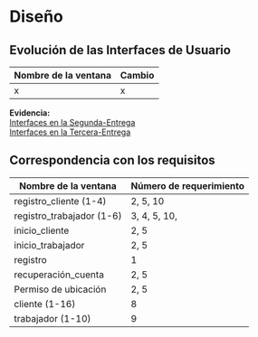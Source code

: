 
<h1>Diseño</h1>


## Evolución de las Interfaces de Usuario

| Nombre de la ventana | Cambio |
|--|--|
| x | x |

**Evidencia:** 
<br><a href="https://www.figma.com/file/dKpr0w4UBgbIhd1HJx5kLn/Bosquejos-de-interfaces-(WorkFlash)?type=design&node-id=54702%3A25212&mode=design&t=HFZIp5n8WLzdbYrO-1">Interfaces en la Segunda-Entrega</a>
<br><a href="https://www.figma.com/file/WxkTPx8zGQiWg8UpDYWTxF/Dise%C3%B1o-modificado-(WorkFlash)?type=design&node-id=54702%3A25212&mode=design&t=xLKaaMpvV5pZPDRM-1">Interfaces en la Tercera-Entrega</a>

## Correspondencia con los requisitos 
| Nombre de la ventana | Número de requerimiento |
|--|--|
| registro_cliente (1-4) | 2, 5, 10 |
| registro_trabajador (1-6) | 3, 4, 5, 10,  |
| inicio_cliente | 2, 5 |
| inicio_trabajador | 2, 5 |
| registro | 1 |
| recuperación_cuenta | 2, 5 |
| Permiso de ubicación | 2, 5 |
| cliente (1-16) | 8 |
| trabajador (1-10)| 9 |


<!--stackedit_data:
eyJoaXN0b3J5IjpbNTkxMDA1MjYsLTE2OTc1NDQ1NDIsLTE0NT
E0NjQyODIsLTIxODYxMTgxNCwyMDA3MDA5NjI2XX0=
-->